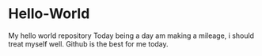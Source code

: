 # Hello-World
My hello world repository
Today being a day am making a mileage, i should treat myself well.
Github is the best for me today.
